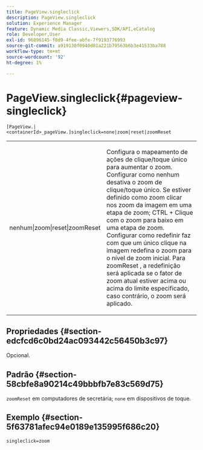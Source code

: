```yaml
---
title: PageView.singleclick
description: PageView.singleclick
solution: Experience Manager
feature: Dynamic Media Classic,Viewers,SDK/API,eCatalog
role: Developer,User
exl-id: 96896145-f8d9-4fee-abfe-7f9193776993
source-git-commit: a919130f0940d81a221b79563b6b3e41533ba788
workflow-type: tm+mt
source-wordcount: '92'
ht-degree: 1%

---
```


# PageView.singleclick{#pageview-singleclick}

`[PageView.|<containerId>_pageView.]singleclick=none|zoom|reset|zoomReset`

<table id="table_5654736F216D4ABC9FC783F83E0BBA03"> 
 <tbody> 
  <tr> 
   <td colname="col1"> <p> <span class="codeph"> nenhum|zoom|reset|zoomReset </span> </p> </td> 
   <td colname="col2"> <p> Configura o mapeamento de ações de clique/toque único para aumentar o zoom. Configurar como <span class="codeph"> nenhum </span> desativa o zoom de clique/toque único. Se estiver definido como <span class="codeph"> zoom </span> clicar nos zoom da imagem em uma etapa de zoom; CTRL + Clique com o zoom para baixo em uma etapa de zoom. Configurar como <span class="codeph"> redefinir </span> faz com que um único clique na imagem redefina o zoom para o nível de zoom inicial. Para <span class="codeph"> zoomReset </span>, a redefinição será aplicada se o fator de zoom atual estiver acima ou acima do limite especificado, caso contrário, o zoom será aplicado. </p> </td> 
  </tr> 
 </tbody> 
</table>

## Propriedades {#section-edcfcd6c0bd24ac093442c56450b3c97}

Opcional.

## Padrão {#section-58cbfe8a90214c49bbbfb7e83c569d75}

`zoomReset` em computadores de secretária; `none` em dispositivos de toque.

## Exemplo {#section-5f63781afec94e0189e135995f686c20}

`singleclick=zoom`
